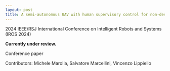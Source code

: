 ```yaml
---
layout: post
title: A semi-autonomous UAV with human supervisory control for non-destructive inspections in interaction with concrete structures
---
```


2024 IEEE/RSJ International Conference on Intelligent Robots and Systems (IROS 2024)

<b>Currently under review.</b>

Conference paper

Contributors: Michele Marolla, Salvatore Marcellini, Vincenzo Lippiello
